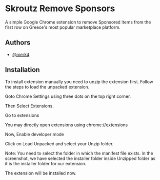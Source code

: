 
# Skroutz Remove Sponsors

A simple Google Chrome extension to remove Sponsored Items from the first row on Greece's most popular marketplace platform.


## Authors

- [@merk4](https://www.github.com/merk4)


## Installation

To install extension manually you need to unzip the extension first. Follow the steps to load the unpacked extension.

Goto Chrome Settings using three dots on the top right corner.

Then Select Extensions.

Go to extensions

You may directly open extensions using chrome://extensions

Now, Enable developer mode

Click on Load Unpacked and select your Unzip folder.

Note: You need to select the folder in which the manifest file exists. In the screenshot, we have selected the installer folder inside Unzipped folder as it is the installer folder for our extension.

The extension will be installed now.
